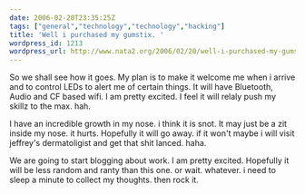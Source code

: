 ```yaml
---
date: 2006-02-20T23:35:25Z
tags: ["general","technology","technology","hacking"]
title: 'Well i purchased my gumstix. '
wordpress_id: 1213
wordpress_url: http://www.nata2.org/2006/02/20/well-i-purchased-my-gumstix/
---
```


So we shall see how it goes. My plan is to make it welcome me when i arrive and to control LEDs to alert me of certain things. It will have Bluetooth, Audio and CF based wifi. I am pretty excited. I feel it will relaly push my skillz to the max. hah.

I have an incredible growth in my nose. i think it is snot. It may just be a zit inside my nose. it hurts. Hopefully it will go away. if it won't maybe i will visit jeffrey's dermatoligist and get that shit lanced. haha.

We are going to start blogging about work. I am pretty excited. Hopefully it will be less random and ranty than this one. or wait. whatever. i need to sleep a minute to collect my thoughts. then rock it.
